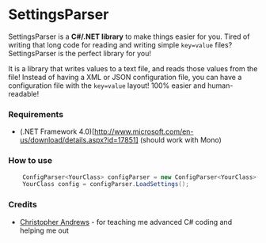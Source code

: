 SettingsParser
==============

SettingsParser is a **C#/.NET library** to make things easier for you. Tired of writing that long code for reading and writing simple `key=value` files? SettingsParser is the perfect library for you!

It is a library that writes values to a text file, and reads those values from the file! Instead of having a XML or JSON configuration file, you can have a configuration file with the `key=value` layout! 100% easier and human-readable!


### Requirements
* (.NET Framework 4.0)[http://www.microsoft.com/en-us/download/details.aspx?id=17851] (should work with Mono)


### How to use
```csharp
    ConfigParser<YourClass> configParser = new ConfigParser<YourClass>(new YourClass(), "PATH-TO-CONFIG-FILE");
    YourClass config = configParser.LoadSettings();
```


### Credits

* [Christopher Andrews](http://github.com/godarklight/) - for teaching me advanced C# coding and helping me out
